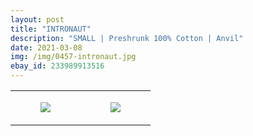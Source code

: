 ```yaml
---
layout: post
title: "INTRONAUT"
description: "SMALL | Preshrunk 100% Cotton | Anvil"
date: 2021-03-08
img: /img/0457-intronaut.jpg
ebay_id: 233989913516
---
```




<table style="width:100%;"><tr><td style="vertical-align:top;">
      <figure class="tmblr-full" data-orig-height="2048" data-orig-width="1365" data-orig-src="https://concertshirts.netlify.app/shirts/0457/0457-01.jpg"><img src="https://64.media.tumblr.com/52687a15ae945304831edef5b3b27e64/931afd17ad35ca8d-9c/s540x810/4abeee353cb714c225a606cb4ffa6c70e69ec676.jpg" data-orig-height="2048" data-orig-width="1365" data-orig-src="https://concertshirts.netlify.app/shirts/0457/0457-01.jpg"/></figure></td>
    <td style="vertical-align:top;">
      <figure class="tmblr-full" data-orig-height="2048" data-orig-width="1365" data-orig-src="https://concertshirts.netlify.app/shirts/0457/0457-02.jpg"><img src="https://64.media.tumblr.com/063f0299085bd1534a1a59f1865cf63e/931afd17ad35ca8d-8d/s540x810/58b30f2c5f634701e6a3de40db2566fc5ec84ee2.jpg" data-orig-height="2048" data-orig-width="1365" data-orig-src="https://concertshirts.netlify.app/shirts/0457/0457-02.jpg"/></figure></td>
  </tr></table>
